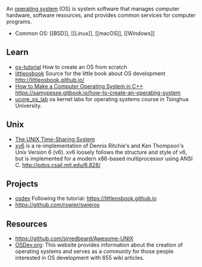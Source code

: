 An [operating system](https://en.wikipedia.org/wiki/Operating_system) (OS) is system software that manages computer hardware, software resources, and provides common services for computer programs.


- Common OS: [[BSD]], [[Linux]], [[macOS]], [[Windows]]



## Learn
- [os-tutorial](https://github.com/cfenollosa/os-tutorial) How to create an OS from scratch
- [littleosbook](https://github.com/littleosbook/littleosbook/) Source for the little book about OS development http://littleosbook.github.io/
- [How to Make a Computer Operating System in C++](https://github.com/SamyPesse/How-to-Make-a-Computer-Operating-System) https://samypesse.gitbook.io/how-to-create-an-operating-system
- [ucore_os_lab](https://github.com/chyyuu/ucore_os_lab) os kernel labs for operating systems course in Tsinghua University.



## Unix
- [The UNIX Time-Sharing System](https://chsasank.github.io/classic_papers/unix-time-sharing-system.html)
- [xv6](https://github.com/mit-pdos/xv6-public) is a re-implementation of Dennis Ritchie's and Ken Thompson's Unix Version 6 (v6).  xv6 loosely follows the structure and style of v6, but is implemented for a modern x86-based multiprocessor using ANSI C. http://pdos.csail.mit.edu/6.828/



## Projects
- [osdev](https://github.com/cstack/osdev) Following the tutorial: https://littleosbook.github.io
- https://github.com/rswier/swieros



## Resources
- https://github.com/sirredbeard/Awesome-UNIX
- [OSDev.org](https://wiki.osdev.org/Main_Page): This website provides information about the creation of operating systems and serves as a community for those people interested in OS development with 655 wiki articles.
